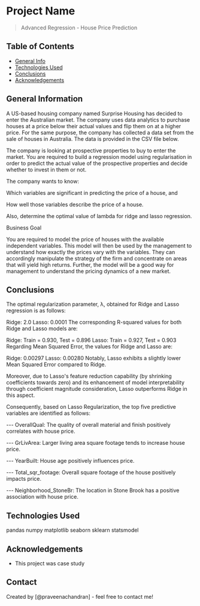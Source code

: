 # Project Name
> Advanced Regression - House Price Prediction


## Table of Contents
* [General Info](#general-information)
* [Technologies Used](#technologies-used)
* [Conclusions](#conclusions)
* [Acknowledgements](#acknowledgements)

<!-- You can include any other section that is pertinent to your problem -->

## General Information
A US-based housing company named Surprise Housing has decided to enter the Australian market. The company uses data analytics to purchase houses at a price below their actual values and flip them on at a higher price. For the same purpose, the company has collected a data set from the sale of houses in Australia. The data is provided in the CSV file below.

 

The company is looking at prospective properties to buy to enter the market. You are required to build a regression model using regularisation in order to predict the actual value of the prospective properties and decide whether to invest in them or not.

 

The company wants to know:

Which variables are significant in predicting the price of a house, and

How well those variables describe the price of a house.

 

Also, determine the optimal value of lambda for ridge and lasso regression.

 

Business Goal 

 

You are required to model the price of houses with the available independent variables. This model will then be used by the management to understand how exactly the prices vary with the variables. They can accordingly manipulate the strategy of the firm and concentrate on areas that will yield high returns. Further, the model will be a good way for management to understand the pricing dynamics of a new market.

 

## Conclusions
The optimal regularization parameter, λ, obtained for Ridge and Lasso regression is as follows:

Ridge: 2.0
Lasso: 0.0001
The corresponding R-squared values for both Ridge and Lasso models are:

Ridge: Train = 0.930, Test = 0.896
Lasso: Train = 0.927, Test = 0.903
Regarding Mean Squared Error, the values for Ridge and Lasso are:

Ridge: 0.00297
Lasso: 0.00280
Notably, Lasso exhibits a slightly lower Mean Squared Error compared to Ridge.

Moreover, due to Lasso's feature reduction capability (by shrinking coefficients towards zero) and its enhancement of model interpretability through coefficient magnitude consideration, Lasso outperforms Ridge in this aspect.

Consequently, based on Lasso Regularization, the top five predictive variables are identified as follows:

--- OverallQual: The quality of overall material and finish positively correlates with house price.

--- GrLivArea: Larger living area square footage tends to increase house price.

--- YearBuilt: House age positively influences price.

--- Total_sqr_footage: Overall square footage of the house positively impacts price.

--- Neighborhood_StoneBr: The location in Stone Brook has a positive association with house price.


## Technologies Used
pandas 
numpy 
matplotlib 
seaborn 
sklearn 
statsmodel 


## Acknowledgements

- This project was case study



## Contact
Created by [@praveenachandran] - feel free to contact me!
